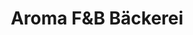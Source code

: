 ---
title: "Aroma F&B Bäckerei"
url: /freiburg-im-breisgau/aroma-fundb-baeckerei/
shop: Bäckerei
---